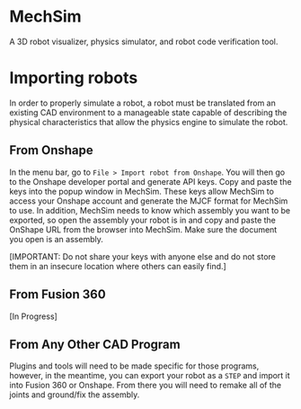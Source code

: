 # MechSim

A 3D robot visualizer, physics simulator, and robot code verification tool.

# Importing robots

In order to properly simulate a robot, a robot must be translated from an existing CAD environment to a manageable state capable of describing the physical characteristics that allow the physics engine to simulate the robot. 

## From Onshape

In the menu bar, go to `File > Import robot from Onshape`. You will then go to the Onshape developer portal and generate API keys. Copy and paste the keys into the popup window in MechSim. These keys allow MechSim to access your Onshape account and generate the MJCF format for MechSim to use. In addition, MechSim needs to know which assembly you want to be exported, so open the assembly your robot is in and copy and paste the OnShape URL from the browser into MechSim. Make sure the document you open is an assembly.

[IMPORTANT: Do not share your keys with anyone else and do not store them in an insecure location where others can easily find.]

## From Fusion 360

[In Progress]

## From Any Other CAD Program

Plugins and tools will need to be made specific for those programs, however, in the meantime, you can export your robot as a `STEP` and import it into Fusion 360 or Onshape. From there you will need to remake all of the joints and ground/fix the assembly.